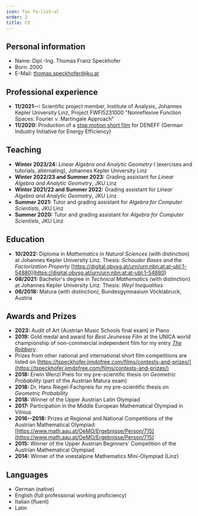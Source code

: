 ```yaml
---
icon: fas fa-list-ul
order: 2
title: CV
---
```


## Personal information

- Name: Dipl.-Ing. Thomas Franz Speckhofer
- Born: 2000
- E-Mail: [thomas.speckhofer@jku.at](mailto:thomas.speckhofer@jku.at)

## Professional experience

- **11/2021--:** Scientific project member, Institute of Analysis, Johannes Kepler University Linz, Project FWFI5231000 "Nonreflexive Function Spaces: Fourier v. Martingale Approach"
- **11/2020:** Production of a [stop motion short film](https://www.youtube.com/watch?v=Gn2x4Pj7m1s) for DENEFF (German Industry Initiative for Energy Efficiency)

## Teaching

- **Winter 2023/24:** _Linear Algebra and Analytic Geometry I_ (exercises and tutorials, alternating), Johannes Kepler University Linz
- **Winter 2022/23 and Summer 2023:** Grading assistant for _Linear Algebra and Analytic Geometry_, JKU Linz
- **Winter 2021/22 and Summer 2022:** Grading assistant for _Linear Algebra and Analytic Geometry_, JKU Linz
- **Summer 2021:** Tutor and grading assistant for _Algebra for Computer Scientists_, JKU Linz
- **Summer 2020:** Tutor and grading assistant for _Algebra for Computer Scientists_, JKU Linz

## Education

- **10/2022:** Diploma in _Mathematics in Natural Sciences_ (with distinction) at Johannes Kepler University Linz. Thesis: _Schauder Bases and the Factorization Property_ [https://digital.obvsg.at/urn/urn:nbn:at:at-ubl:1-54880](https://digital.obvsg.at/urn/urn:nbn:at:at-ubl:1-54880)
- **08/2021:** Bachelor's degree in _Technical Mathematics_ (with distinction) at Johannes Kepler University Linz. Thesis: _Weyl Inequalities_
- **06/2018:** Matura (with distinction), Bundesgymnasium Vöcklabruck, Austria

## Awards and Prizes

- **2023:** Audit of Art (Austrian Music Schools final exam) in Piano
- **2019:** Gold medal and award for _Best Jeunesse Film_ at the UNICA world championship of non-commercial independent film for my entry [_The Robbery_](https://www.youtube.com/watch?v=ktUjUAsWYfs).
- Prizes from other national and international short film competitions are listed on [https://tspeckhofer.jimdofree.com/films/contests-and-prizes/](https://tspeckhofer.jimdofree.com/films/contests-and-prizes/)
- **2018:** Erwin Wenzl Preis for my pre-scientific thesis on _Geometric Probability_ (part of the Austrian Matura exam)
- **2018:** Dr. Hans Riegel-Fachpreis for my pre-scientific thesis on _Geometric Probability_
- **2018:** Winner of the Upper Austrian Latin Olympiad
- **2017:** Participation in the Middle European Mathematical Olympiad in Vilnius
- **2016--2018:** Prizes at Regional and National Competitions of the Austrian Mathematical Olympiad: [https://www.math.aau.at/OeMO/Ergebnisse/Person/715](https://www.math.aau.at/OeMO/Ergebnisse/Person/715)
- **2015:** Winner of the Upper Austrian Beginners' Competition of the Austrian Mathematical Olympiad
- **2014:** Winner of the voestalpine Mathematics Mini-Olympiad (Linz)

## Languages

- German (native)
- English (full professional working proficiency)
- Italian (fluent)
- Latin